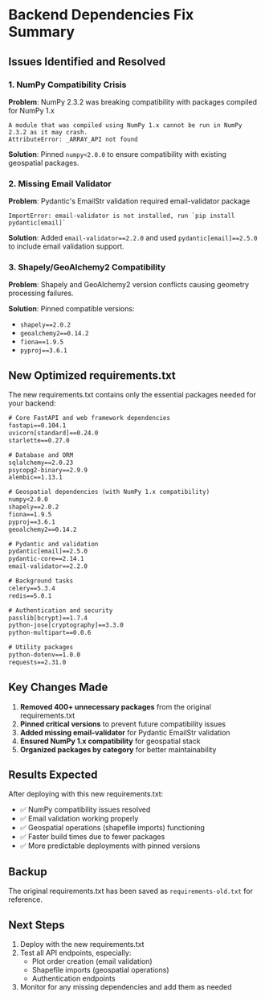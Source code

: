 # Backend Dependencies Fix Summary

## Issues Identified and Resolved

### 1. **NumPy Compatibility Crisis**
**Problem**: NumPy 2.3.2 was breaking compatibility with packages compiled for NumPy 1.x
```
A module that was compiled using NumPy 1.x cannot be run in NumPy 2.3.2 as it may crash.
AttributeError: _ARRAY_API not found
```

**Solution**: Pinned `numpy<2.0.0` to ensure compatibility with existing geospatial packages.

### 2. **Missing Email Validator**
**Problem**: Pydantic's EmailStr validation required email-validator package
```
ImportError: email-validator is not installed, run `pip install pydantic[email]`
```

**Solution**: Added `email-validator==2.2.0` and used `pydantic[email]==2.5.0` to include email validation support.

### 3. **Shapely/GeoAlchemy2 Compatibility**
**Problem**: Shapely and GeoAlchemy2 version conflicts causing geometry processing failures.

**Solution**: Pinned compatible versions:
- `shapely==2.0.2`
- `geoalchemy2==0.14.2`
- `fiona==1.9.5`
- `pyproj==3.6.1`

## New Optimized requirements.txt

The new requirements.txt contains only the essential packages needed for your backend:

```txt
# Core FastAPI and web framework dependencies
fastapi==0.104.1
uvicorn[standard]==0.24.0
starlette==0.27.0

# Database and ORM
sqlalchemy==2.0.23
psycopg2-binary==2.9.9
alembic==1.13.1

# Geospatial dependencies (with NumPy 1.x compatibility)
numpy<2.0.0
shapely==2.0.2
fiona==1.9.5
pyproj==3.6.1
geoalchemy2==0.14.2

# Pydantic and validation
pydantic[email]==2.5.0
pydantic-core==2.14.1
email-validator==2.2.0

# Background tasks
celery==5.3.4
redis==5.0.1

# Authentication and security
passlib[bcrypt]==1.7.4
python-jose[cryptography]==3.3.0
python-multipart==0.0.6

# Utility packages
python-dotenv==1.0.0
requests==2.31.0
```

## Key Changes Made

1. **Removed 400+ unnecessary packages** from the original requirements.txt
2. **Pinned critical versions** to prevent future compatibility issues
3. **Added missing email-validator** for Pydantic EmailStr validation
4. **Ensured NumPy 1.x compatibility** for geospatial stack
5. **Organized packages by category** for better maintainability

## Results Expected

After deploying with this new requirements.txt:
- ✅ NumPy compatibility issues resolved
- ✅ Email validation working properly
- ✅ Geospatial operations (shapefile imports) functioning
- ✅ Faster build times due to fewer packages
- ✅ More predictable deployments with pinned versions

## Backup

The original requirements.txt has been saved as `requirements-old.txt` for reference.

## Next Steps

1. Deploy with the new requirements.txt
2. Test all API endpoints, especially:
   - Plot order creation (email validation)
   - Shapefile imports (geospatial operations)
   - Authentication endpoints
3. Monitor for any missing dependencies and add them as needed
